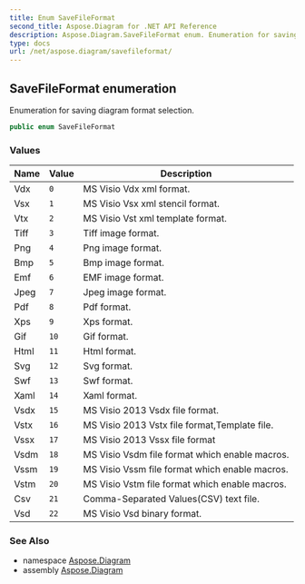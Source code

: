 ```yaml
---
title: Enum SaveFileFormat
second_title: Aspose.Diagram for .NET API Reference
description: Aspose.Diagram.SaveFileFormat enum. Enumeration for saving diagram format selection
type: docs
url: /net/aspose.diagram/savefileformat/
---
```

## SaveFileFormat enumeration

Enumeration for saving diagram format selection.

```csharp
public enum SaveFileFormat
```

### Values

| Name | Value | Description |
| --- | --- | --- |
| Vdx | `0` | MS Visio Vdx xml format. |
| Vsx | `1` | MS Visio Vsx xml stencil format. |
| Vtx | `2` | MS Visio Vst xml template format. |
| Tiff | `3` | Tiff image format. |
| Png | `4` | Png image format. |
| Bmp | `5` | Bmp image format. |
| Emf | `6` | EMF image format. |
| Jpeg | `7` | Jpeg image format. |
| Pdf | `8` | Pdf format. |
| Xps | `9` | Xps format. |
| Gif | `10` | Gif format. |
| Html | `11` | Html format. |
| Svg | `12` | Svg format. |
| Swf | `13` | Swf format. |
| Xaml | `14` | Xaml format. |
| Vsdx | `15` | MS Visio 2013 Vsdx file format. |
| Vstx | `16` | MS Visio 2013 Vstx file format,Template file. |
| Vssx | `17` | MS Visio 2013 Vssx file format |
| Vsdm | `18` | MS Visio Vsdm file format which enable macros. |
| Vssm | `19` | MS Visio Vssm file format which enable macros. |
| Vstm | `20` | MS Visio Vstm file format which enable macros. |
| Csv | `21` | Comma-Separated Values(CSV) text file. |
| Vsd | `22` | MS Visio Vsd binary format. |

### See Also

* namespace [Aspose.Diagram](../../aspose.diagram/)
* assembly [Aspose.Diagram](../../)



